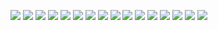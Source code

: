 ![](images/fig18.png)
![](images/fig1.png)
![](images/fig2.png)
![](images/fig4.png)
![](images/fig5.png)
![](images/fig6.png)
![](images/fig7.png)
![](images/fig8.png)
![](images/fig9.png)
![](images/fig10.png)
![](images/fig11.png)
![](images/fig12.png)
![](images/fig13.png)
![](images/fig14.png)
![](images/fig15.png)
![](images/fig16.png)

